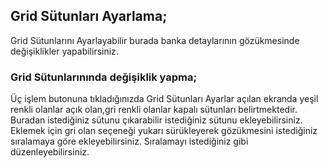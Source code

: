 ## Grid Sütunları Ayarlama; 

Grid Sütunlarını Ayarlayabilir burada banka detaylarının gözükmesinde değişiklikler yapabilirsiniz. 

### Grid Sütunlarınında değişiklik yapma; 

Üç işlem butonuna tıkladığınızda Grid Sütunları Ayarlar açılan ekranda 
yeşil renkli olanlar açık olan,gri renkli olanlar kapalı sütunları belirtmektedir.
Buradan istediğiniz sütunu çıkarabilir istediğiniz sütunu ekleyebilirsiniz. 
Eklemek için gri olan seçeneği yukarı sürükleyerek gözükmesini istediğiniz sıralamaya göre ekleyebilirsiniz. 
Sıralamayı istediğiniz gibi düzenleyebilirsiniz.